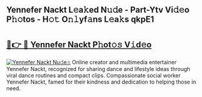 ## Yennefer Nackt L𝚎a𝚔ed N𝚞𝚍e - Part-Ytv Vi𝚍𝚎o P𝚑𝚘tos - H𝚘𝚝 O𝚗𝚕yf𝚊ns L𝚎a𝚔s qkpE1

# <h2><a href="http://kf5xhci.oniu.top/?m=Yennefer+Nackt">🔗👉 🔴 Yennefer Nackt P𝚑ot𝚘𝚜 V𝚒d𝚎o</a></h2>

[![Yennefer Nackt Nu𝚍e𝚜](https://i.imgur.com/0qMVB7G.gif)](http://kf5xhci.oniu.top/?m=Yennefer+Nackt)
Online creator and multimedia entertainer Yennefer Nackt, recognized for sharing dance and lifestyle ideas through viral dance routines and compact clips. Compassionate social worker Yennefer Nackt, famed for their kindness and dedication to helping those in need.  
